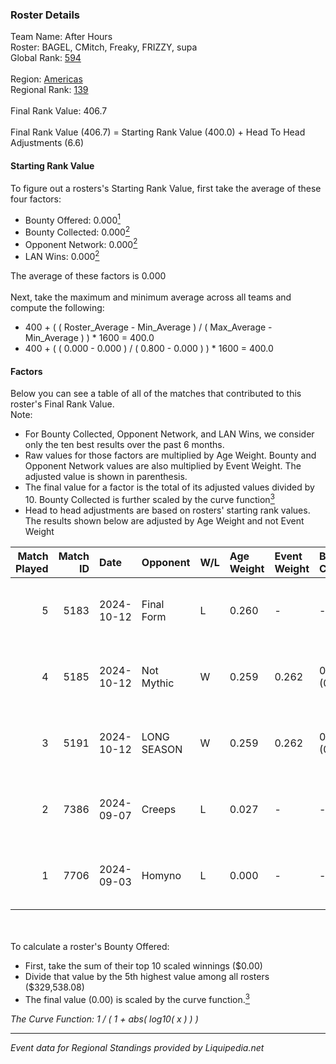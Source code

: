 ### Roster Details<br />
Team Name: After Hours<br />
Roster: BAGEL, CMitch, Freaky, FRIZZY, supa<br />
Global Rank: [594](../standings_global.md)<br />
<br />
Region: [Americas]( ../standings_americas.md)<br />
Regional Rank: [139]( ../standings_americas.md)<br />
<br />
Final Rank Value:  406.7<br />
<br />
Final Rank Value (406.7) = Starting Rank Value (400.0) + Head To Head Adjustments (6.6)<br />

#### Starting Rank Value<br />
To figure out a rosters's Starting Rank Value, first take the average of these four factors:<br />
- Bounty Offered: 0.000[<sup>1</sup>](#table2)
- Bounty Collected: 0.000[<sup>2</sup>](#table1)
- Opponent Network: 0.000[<sup>2</sup>](#table1)
- LAN Wins: 0.000[<sup>2</sup>](#table1)

The average of these factors is 0.000<br />
<br />
Next, take the maximum and minimum average across all teams and compute the following:<br />
- 400 + ( ( Roster_Average - Min_Average ) / ( Max_Average - Min_Average ) ) * 1600 = 400.0
- 400 + ( ( 0.000 - 0.000 ) / ( 0.800 - 0.000 ) ) * 1600 = 400.0


#### Factors<br />
Below you can see a table of all of the matches that contributed to this roster's Final Rank Value.<br />
Note:<br />

- For Bounty Collected, Opponent Network, and LAN Wins, we consider only the ten best results over the past 6 months.
- Raw values for those factors are multiplied by Age Weight. Bounty and Opponent Network values are also multiplied by Event Weight. The adjusted value is shown in parenthesis.
- The final value for a factor is the total of its adjusted values divided by 10. Bounty Collected is further scaled by the curve function[<sup>3</sup>](#curveFunction)
- Head to head adjustments are based on rosters' starting rank values. The results shown below are adjusted by Age Weight and not Event Weight
<span id="table1"></span><br />


| Match Played | Match ID | Date       | Opponent    | W/L | Age Weight | Event Weight | Bounty Collected | Opponent Network | LAN Wins  | H2H Adj. | Roster                                     |
| -: | -: | :- | :- | :- | :- | :- | :- | :- | :- | -: | :- |
|            5 |     5183 | 2024-10-12 | Final Form  | L   | 0.260      | -            | -                | -                | -         |    -1.97 | BAGEL, CMitch, Freaky, FRIZZY, supa        |
|            4 |     5185 | 2024-10-12 | Not Mythic  | W   | 0.259      | 0.262        | 0.000 (0.000)    | 0.012 (0.001)    | 0 (0.000) |     4.96 | BAGEL, CMitch, Freaky, FRIZZY, supa        |
|            3 |     5191 | 2024-10-12 | LONG SEASON | W   | 0.259      | 0.262        | 0.000 (0.000)    | 0.000 (0.000)    | 0 (0.000) |     4.05 | BAGEL, CMitch, Freaky, FRIZZY, supa        |
|            2 |     7386 | 2024-09-07 | Creeps      | L   | 0.027      | -            | -                | -                | -         |    -0.42 | CMitch, Freaky, FRIZZY, Icarus, LittleBEER |
|            1 |     7706 | 2024-09-03 | Homyno      | L   | 0.000      | -            | -                | -                | -         |    -0.00 | CMitch, Freaky, FRIZZY, Icarus, LittleBEER |

<br />
<span id="table2"></span><br />
To calculate a roster's Bounty Offered:<br />

- First, take the sum of their top 10 scaled winnings ($0.00)
- Divide that value by the 5th highest value among all rosters ($329,538.08)
- The final value (0.00) is scaled by the curve function.[<sup>3</sup>](#curveFunction)

<span id="curveFunction"></span>_The Curve Function: 1 / ( 1 + abs( log10( x ) ) )_<br />

---
_Event data for Regional Standings provided by Liquipedia.net_<br />
